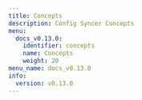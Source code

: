 ```yaml
---
title: Concepts
description: Config Syncer Concepts
menu:
  docs_v0.13.0:
    identifier: concepts
    name: Concepts
    weight: 20
menu_name: docs_v0.13.0
info:
  version: v0.13.0
---
```


